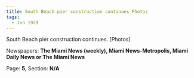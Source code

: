 ```yaml
---  
title: South Beach pier construction continues Photos  
tags:  
  - Jun 1929  
---  
```

  
South Beach pier construction continues. [Photos]  
  
Newspapers: **The Miami News (weekly), Miami News-Metropolis, Miami Daily News or The Miami News**  
  
Page: **5**, Section: **N/A** 

